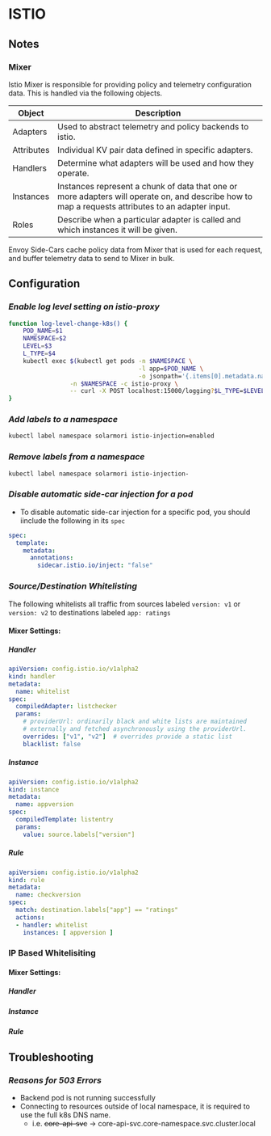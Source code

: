 
# ISTIO

## Notes

### Mixer

Istio Mixer is responsible for providing policy and telemetry configuration data.  This is handled via the following objects.

| Object |  Description |
|---|---|
| Adapters | Used to abstract telemetry and policy backends to istio. |
| Attributes | Individual KV pair data defined in specific adapters. |
| Handlers | Determine what adapters will be used and how they operate. |
| Instances | Instances represent a chunk of data that one or more adapters will operate on, and describe how to map a requests attributes to an adapter input. |
| Roles | Describe when a particular adapter is called and which instances it will be given. |

Envoy Side-Cars cache policy data from Mixer that is used for each request, and buffer telemetry data to send to Mixer in bulk.

## Configuration
### *Enable log level setting on istio-proxy*
```bash
function log-level-change-k8s() {
    POD_NAME=$1
    NAMESPACE=$2
    LEVEL=$3
    L_TYPE=$4
    kubectl exec $(kubectl get pods -n $NAMESPACE \
                                    -l app=$POD_NAME \
                                    -o jsonpath='{.items[0].metadata.name}') \
                 -n $NAMESPACE -c istio-proxy \
                 -- curl -X POST localhost:15000/logging?$L_TYPE=$LEVEL -s
}
```

### *Add labels to a namespace*
```bash
kubectl label namespace solarmori istio-injection=enabled
```

### *Remove labels from a namespace*
```bash
kubectl label namespace solarmori istio-injection-
```

### *Disable automatic side-car injection for a pod*

* To disable automatic side-car injection for a specific pod, you should iinclude the following in its `spec`

```yaml
spec:
  template:
    metadata:
      annotations:
        sidecar.istio.io/inject: "false"
```

### *Source/Destination Whitelisting*

The following whitelists all traffic from sources labeled `version: v1` or `version: v2` to destinations labeled `app: ratings`

#### Mixer Settings:

##### Handler

```yaml
apiVersion: config.istio.io/v1alpha2
kind: handler
metadata:
  name: whitelist
spec:
  compiledAdapter: listchecker
  params:
    # providerUrl: ordinarily black and white lists are maintained
    # externally and fetched asynchronously using the providerUrl.
    overrides: ["v1", "v2"]  # overrides provide a static list
    blacklist: false
```

##### Instance
 
```yaml
apiVersion: config.istio.io/v1alpha2
kind: instance
metadata:
  name: appversion
spec:
  compiledTemplate: listentry
  params:
    value: source.labels["version"]
```

##### Rule

```yaml
apiVersion: config.istio.io/v1alpha2
kind: rule
metadata:
  name: checkversion
spec:
  match: destination.labels["app"] == "ratings"
  actions:
  - handler: whitelist
    instances: [ appversion ]
```
### IP Based Whitelisiting

#### Mixer Settings:

##### Handler

##### Instance
 
##### Rule


## Troubleshooting

### *Reasons for 503 Errors*

* Backend pod is not running successfully
* Connecting to resources outside of local namespace, it is required to use the full k8s DNS name.
    * i.e. ~~core-api-svc~~ -> core-api-svc.core-namespace.svc.cluster.local

<!--stackedit_data:
eyJoaXN0b3J5IjpbLTE0NDczNzYyOTgsNjAzNDM5NDY1LDk3Nz
Q3Njc0OCwxNDY3MzI4ODYzLC0xMzU0NDg1NDksNDA1ODMyMDAs
MTMzOTAzOTMzNywtMTI1NDY3NTA5NywtMTgzODY4MzQ0NCw2OT
gwNjIyMzQsLTU2OTc3OTU3XX0=
-->